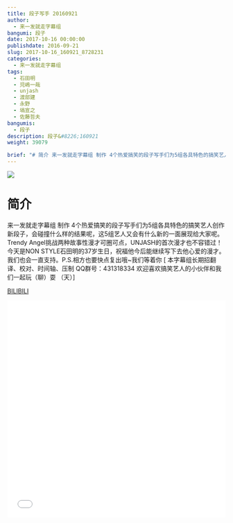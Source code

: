 ```yaml
---
title: 段子写手 20160921
author: 
  - 来一发就走字幕组
bangumi: 段子
date: 2017-10-16 00:00:00
publishdate: 2016-09-21
slug: 2017-10-16_160921_8728231
categories: 
  - 来一发就走字幕组
tags: 
  - 石田明
  - 児嶋一哉
  - unjash
  - 渡部建
  - 永野
  - 塙宣之
  - 佐藤哲夫
bangumis: 
  - 段子
description: 段子&#8226;160921
weight: 39079

brief: "# 简介 来一发就走字幕组 制作 4个热爱搞笑的段子写手们为5组各具特色的搞笑艺人创作新段子，会碰撞什么样的结果呢，这5组艺人又会有什么新的一面展现给大家呢。Trendy Angel挑战两种故事性漫才可圈可点，UNJASH的首次漫才也不容错过！今天是NON STYLE石田明的37岁生日，祝福他今后能继续写下去他心爱的漫才。我们也会一直支持。P.S.相方也要快点复出哦~我们等着你"
---
```


![](https://i.imgur.com/YuPt3Qt.jpg)

# 简介  
来一发就走字幕组 制作 4个热爱搞笑的段子写手们为5组各具特色的搞笑艺人创作新段子，会碰撞什么样的结果呢，这5组艺人又会有什么新的一面展现给大家呢。Trendy Angel挑战两种故事性漫才可圈可点，UNJASH的首次漫才也不容错过！今天是NON STYLE石田明的37岁生日，祝福他今后能继续写下去他心爱的漫才。我们也会一直支持。P.S.相方也要快点复出哦~我们等着你 [ 本字幕组长期招翻译、校对、时间轴、压制   QQ群号：431318334 欢迎喜欢搞笑艺人的小伙伴和我们一起玩（聊）耍 （天）]


  [BILIBILI](https://www.bilibili.com/video/av8728231/)


<div class="vcontainer">  <iframe class='video' src="//www.bilibili.com/blackboard/player.html?aid=8728231" width="100%" height="500" frameborder="0" allowfullscreen="allowfullscreen"></iframe></div>
